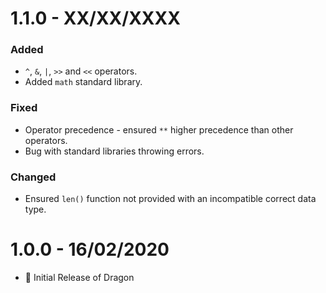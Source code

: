# 1.1.0 - XX/XX/XXXX

### Added

- `^`, `&`, `|`, `>>` and `<<` operators.
- Added `math` standard library.

### Fixed

- Operator precedence - ensured `**` higher precedence than other operators.
- Bug with standard libraries throwing errors.

### Changed

- Ensured `len()` function not provided with an incompatible correct data type.

# 1.0.0 - 16/02/2020

- 🎉 Initial Release of Dragon
